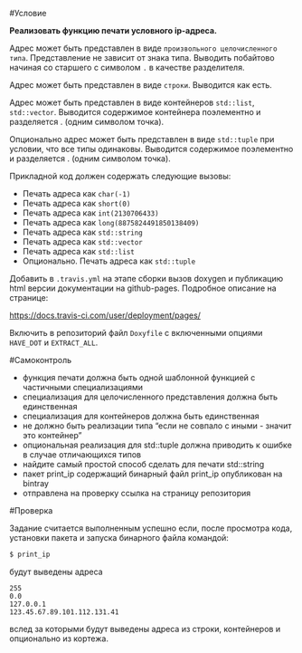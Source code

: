 #Условие

**Реализовать функцию печати условного ip-адреса.**

Адрес может быть представлен в виде `произвольного целочисленного типа`.
Представление не зависит от знака типа. Выводить побайтово начиная со
старшего с символом `.` в качестве разделителя.

Адрес может быть представлен в виде `строки`. Выводится как есть.

Адрес может быть представлен в виде контейнеров `std::list`, `std::vector`. Выводится содержимое контейнера поэлементно и разделяется . (одним
символом точка).

Опционально адрес может быть представлен в виде `std::tuple` при
условии, что все типы одинаковы. Выводится содержимое поэлементно и
разделяется . (одним символом точка).

Прикладной код должен содержать следующие вызовы:
- Печать адреса как `char(-1)`
- Печать адреса как `short(0)`
- Печать адреса как `int(2130706433)`
- Печать адреса как `long(8875824491850138409)`
- Печать адреса как `std::string`
- Печать адреса как `std::vector`
- Печать адреса как `std::list`
- Опционально. Печать адреса как `std::tuple`

Добавить в `.travis.yml` на этапе сборки вызов doxygen и публикацию html версии
документации на github-pages. Подробное описание на странице:

https://docs.travis-ci.com/user/deployment/pages/

Включить в репозиторий файл `Doxyfile` с включенными опциями `HAVE_DOT`
и `EXTRACT_ALL`.

#Самоконтроль

- функция печати должна быть одной шаблонной функцией с
частичными специализациями
- специализация для целочисленного представления должна быть
единственная
- специализация для контейнеров должна быть единственная
- не должно быть реализации типа “если не совпало с иными - значит
это контейнер”
- опциональная реализация для std::tuple должна приводить к
ошибке в случае отличающихся типов
- найдите самый простой способ сделать для печати std::string
- пакет print_ip содержащий бинарный файл print_ip опубликован
на bintray
- отправлена на проверку ссылка на страницу репозитория

#Проверка

Задание считается выполненным успешно если, после просмотра кода,
установки пакета и запуска бинарного файла командой:
```sh
$ print_ip
```

будут выведены адреса

```
255
0.0
127.0.0.1
123.45.67.89.101.112.131.41
```

вслед за которыми будут выведены адреса из строки, контейнеров и
опционально из кортежа.
